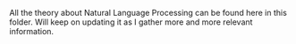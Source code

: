 All the theory about Natural Language Processing can be found here in this folder. Will keep on updating it as I gather more and more relevant information.
